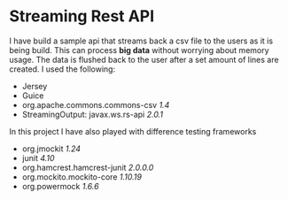 # Streaming Rest API
I have build a sample api that streams back a csv file 
to the users as it is being build. This can process **big data** 
without worrying about memory usage. The data is flushed 
back to the user after a set amount of lines are created. 
I used the following:
- Jersey
- Guice
- org.apache.commons.commons-csv _1.4_
- StreamingOutput: javax.ws.rs-api _2.0.1_

In this project I have also played with difference testing frameworks
- org.jmockit _1.24_
- junit _4.10_
- org.hamcrest.hamcrest-junit _2.0.0.0_
- org.mockito.mockito-core _1.10.19_
- org.powermock _1.6.6_


